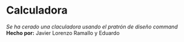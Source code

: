# Calculadora
*Se ha cerado una claculadora usando el pratrón de diseño command*
**Hecho por:** Javier Lorenzo Ramallo y Eduardo 
